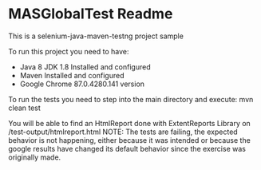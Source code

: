 # MASGlobalTest Readme
This is a selenium-java-maven-testng project sample

To run this project you need to have:
- Java 8 JDK 1.8 Installed and configured
- Maven Installed and configured
- Google Chrome 87.0.4280.141 version

To run the tests you need to step into the main directory and execute:
mvn clean test

You will be able to find an HtmlReport done with ExtentReports Library on /test-output/htmlreport.html
NOTE: The tests are failing, the expected behavior is not happening, either because it was intended or because the google results have changed its default behavior since the exercise was originally made.
